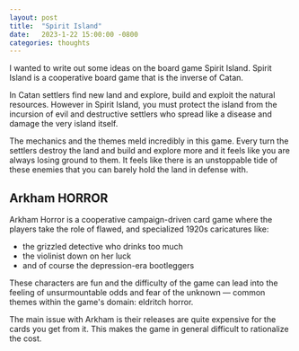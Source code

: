```yaml
---
layout: post
title:  "Spirit Island"
date:   2023-1-22 15:00:00 -0800
categories: thoughts
---
```


I wanted to write out some ideas on the board game Spirit Island. Spirit Island is a cooperative board game that is the inverse of Catan.

In Catan settlers find new land and explore, build and exploit the natural resources. However in Spirit Island, you must protect the island from the incursion of evil and destructive settlers who spread like a disease and damage the very island itself. 

The mechanics and the themes meld incredibly in this game. Every turn the settlers destroy the land and build and explore more and it feels like you are always losing ground to them. It feels like there is an unstoppable tide of these enemies that you can barely hold the land in defense with. 


## Arkham HORROR

Arkham Horror is a cooperative campaign-driven card game where the players take the role of flawed, and specialized 1920s caricatures like: 

- the grizzled detective who drinks too much
- the violinist down on her luck
- and of course the depression-era bootleggers

These characters are fun and the difficulty of the game can lead into the feeling of unsurmountable odds and fear of the unknown — common themes within the game's domain: eldritch horror. 

The main issue with Arkham is their releases are quite expensive for the cards you get from it. This makes the game in general difficult to rationalize the cost. 